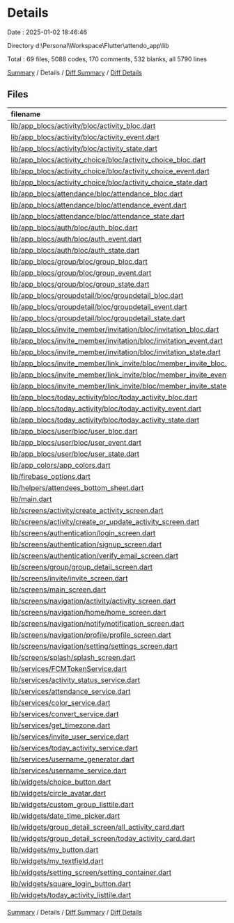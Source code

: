 # Details

Date : 2025-01-02 18:46:46

Directory d:\\Personal\\Workspace\\Flutter\\attendo_app\\lib

Total : 69 files,  5088 codes, 170 comments, 532 blanks, all 5790 lines

[Summary](results.md) / Details / [Diff Summary](diff.md) / [Diff Details](diff-details.md)

## Files
| filename | language | code | comment | blank | total |
| :--- | :--- | ---: | ---: | ---: | ---: |
| [lib/app_blocs/activity/bloc/activity_bloc.dart](/lib/app_blocs/activity/bloc/activity_bloc.dart) | Dart | 165 | 2 | 19 | 186 |
| [lib/app_blocs/activity/bloc/activity_event.dart](/lib/app_blocs/activity/bloc/activity_event.dart) | Dart | 56 | 0 | 10 | 66 |
| [lib/app_blocs/activity/bloc/activity_state.dart](/lib/app_blocs/activity/bloc/activity_state.dart) | Dart | 15 | 0 | 9 | 24 |
| [lib/app_blocs/activity_choice/bloc/activity_choice_bloc.dart](/lib/app_blocs/activity_choice/bloc/activity_choice_bloc.dart) | Dart | 80 | 0 | 13 | 93 |
| [lib/app_blocs/activity_choice/bloc/activity_choice_event.dart](/lib/app_blocs/activity_choice/bloc/activity_choice_event.dart) | Dart | 37 | 0 | 10 | 47 |
| [lib/app_blocs/activity_choice/bloc/activity_choice_state.dart](/lib/app_blocs/activity_choice/bloc/activity_choice_state.dart) | Dart | 30 | 0 | 13 | 43 |
| [lib/app_blocs/attendance/bloc/attendance_bloc.dart](/lib/app_blocs/attendance/bloc/attendance_bloc.dart) | Dart | 0 | 44 | 7 | 51 |
| [lib/app_blocs/attendance/bloc/attendance_event.dart](/lib/app_blocs/attendance/bloc/attendance_event.dart) | Dart | 0 | 26 | 8 | 34 |
| [lib/app_blocs/attendance/bloc/attendance_state.dart](/lib/app_blocs/attendance/bloc/attendance_state.dart) | Dart | 0 | 19 | 11 | 30 |
| [lib/app_blocs/auth/bloc/auth_bloc.dart](/lib/app_blocs/auth/bloc/auth_bloc.dart) | Dart | 139 | 7 | 21 | 167 |
| [lib/app_blocs/auth/bloc/auth_event.dart](/lib/app_blocs/auth/bloc/auth_event.dart) | Dart | 15 | 0 | 9 | 24 |
| [lib/app_blocs/auth/bloc/auth_state.dart](/lib/app_blocs/auth/bloc/auth_state.dart) | Dart | 22 | 2 | 16 | 40 |
| [lib/app_blocs/group/bloc/group_bloc.dart](/lib/app_blocs/group/bloc/group_bloc.dart) | Dart | 69 | 0 | 9 | 78 |
| [lib/app_blocs/group/bloc/group_event.dart](/lib/app_blocs/group/bloc/group_event.dart) | Dart | 13 | 0 | 9 | 22 |
| [lib/app_blocs/group/bloc/group_state.dart](/lib/app_blocs/group/bloc/group_state.dart) | Dart | 13 | 0 | 8 | 21 |
| [lib/app_blocs/groupdetail/bloc/groupdetail_bloc.dart](/lib/app_blocs/groupdetail/bloc/groupdetail_bloc.dart) | Dart | 26 | 0 | 5 | 31 |
| [lib/app_blocs/groupdetail/bloc/groupdetail_event.dart](/lib/app_blocs/groupdetail/bloc/groupdetail_event.dart) | Dart | 7 | 0 | 3 | 10 |
| [lib/app_blocs/groupdetail/bloc/groupdetail_state.dart](/lib/app_blocs/groupdetail/bloc/groupdetail_state.dart) | Dart | 13 | 0 | 7 | 20 |
| [lib/app_blocs/invite_member/invitation/bloc/invitation_bloc.dart](/lib/app_blocs/invite_member/invitation/bloc/invitation_bloc.dart) | Dart | 95 | 0 | 18 | 113 |
| [lib/app_blocs/invite_member/invitation/bloc/invitation_event.dart](/lib/app_blocs/invite_member/invitation/bloc/invitation_event.dart) | Dart | 13 | 0 | 6 | 19 |
| [lib/app_blocs/invite_member/invitation/bloc/invitation_state.dart](/lib/app_blocs/invite_member/invitation/bloc/invitation_state.dart) | Dart | 21 | 0 | 11 | 32 |
| [lib/app_blocs/invite_member/link_invite/bloc/member_invite_bloc.dart](/lib/app_blocs/invite_member/link_invite/bloc/member_invite_bloc.dart) | Dart | 54 | 2 | 8 | 64 |
| [lib/app_blocs/invite_member/link_invite/bloc/member_invite_event.dart](/lib/app_blocs/invite_member/link_invite/bloc/member_invite_event.dart) | Dart | 12 | 0 | 5 | 17 |
| [lib/app_blocs/invite_member/link_invite/bloc/member_invite_state.dart](/lib/app_blocs/invite_member/link_invite/bloc/member_invite_state.dart) | Dart | 14 | 0 | 9 | 23 |
| [lib/app_blocs/today_activity/bloc/today_activity_bloc.dart](/lib/app_blocs/today_activity/bloc/today_activity_bloc.dart) | Dart | 23 | 0 | 5 | 28 |
| [lib/app_blocs/today_activity/bloc/today_activity_event.dart](/lib/app_blocs/today_activity/bloc/today_activity_event.dart) | Dart | 5 | 0 | 2 | 7 |
| [lib/app_blocs/today_activity/bloc/today_activity_state.dart](/lib/app_blocs/today_activity/bloc/today_activity_state.dart) | Dart | 13 | 0 | 8 | 21 |
| [lib/app_blocs/user/bloc/user_bloc.dart](/lib/app_blocs/user/bloc/user_bloc.dart) | Dart | 25 | 0 | 5 | 30 |
| [lib/app_blocs/user/bloc/user_event.dart](/lib/app_blocs/user/bloc/user_event.dart) | Dart | 7 | 0 | 3 | 10 |
| [lib/app_blocs/user/bloc/user_state.dart](/lib/app_blocs/user/bloc/user_state.dart) | Dart | 16 | 0 | 9 | 25 |
| [lib/app_colors/app_colors.dart](/lib/app_colors/app_colors.dart) | Dart | 9 | 0 | 2 | 11 |
| [lib/firebase_options.dart](/lib/firebase_options.dart) | Dart | 55 | 12 | 4 | 71 |
| [lib/helpers/attendees_bottom_sheet.dart](/lib/helpers/attendees_bottom_sheet.dart) | Dart | 0 | 0 | 1 | 1 |
| [lib/main.dart](/lib/main.dart) | Dart | 98 | 1 | 6 | 105 |
| [lib/screens/activity/create_activity_screen.dart](/lib/screens/activity/create_activity_screen.dart) | Dart | 135 | 1 | 9 | 145 |
| [lib/screens/activity/create_or_update_activity_screen.dart](/lib/screens/activity/create_or_update_activity_screen.dart) | Dart | 185 | 6 | 12 | 203 |
| [lib/screens/authentication/login_screen.dart](/lib/screens/authentication/login_screen.dart) | Dart | 264 | 1 | 5 | 270 |
| [lib/screens/authentication/signup_screen.dart](/lib/screens/authentication/signup_screen.dart) | Dart | 152 | 0 | 4 | 156 |
| [lib/screens/authentication/verify_email_screen.dart](/lib/screens/authentication/verify_email_screen.dart) | Dart | 82 | 3 | 14 | 99 |
| [lib/screens/group/group_detail_screen.dart](/lib/screens/group/group_detail_screen.dart) | Dart | 255 | 4 | 10 | 269 |
| [lib/screens/invite/invite_screen.dart](/lib/screens/invite/invite_screen.dart) | Dart | 81 | 0 | 6 | 87 |
| [lib/screens/main_screen.dart](/lib/screens/main_screen.dart) | Dart | 73 | 0 | 7 | 80 |
| [lib/screens/navigation/activity/activity_screen.dart](/lib/screens/navigation/activity/activity_screen.dart) | Dart | 93 | 0 | 4 | 97 |
| [lib/screens/navigation/home/home_screen.dart](/lib/screens/navigation/home/home_screen.dart) | Dart | 572 | 10 | 15 | 597 |
| [lib/screens/navigation/notify/notification_screen.dart](/lib/screens/navigation/notify/notification_screen.dart) | Dart | 215 | 1 | 7 | 223 |
| [lib/screens/navigation/profile/profile_screen.dart](/lib/screens/navigation/profile/profile_screen.dart) | Dart | 224 | 1 | 5 | 230 |
| [lib/screens/navigation/setting/settings_screen.dart](/lib/screens/navigation/setting/settings_screen.dart) | Dart | 227 | 0 | 5 | 232 |
| [lib/screens/splash/splash_screen.dart](/lib/screens/splash/splash_screen.dart) | Dart | 47 | 1 | 8 | 56 |
| [lib/services/FCMTokenService.dart](/lib/services/FCMTokenService.dart) | Dart | 45 | 0 | 5 | 50 |
| [lib/services/activity_status_service.dart](/lib/services/activity_status_service.dart) | Dart | 48 | 6 | 12 | 66 |
| [lib/services/attendance_service.dart](/lib/services/attendance_service.dart) | Dart | 120 | 0 | 14 | 134 |
| [lib/services/color_service.dart](/lib/services/color_service.dart) | Dart | 16 | 0 | 1 | 17 |
| [lib/services/convert_service.dart](/lib/services/convert_service.dart) | Dart | 29 | 5 | 11 | 45 |
| [lib/services/get_timezone.dart](/lib/services/get_timezone.dart) | Dart | 7 | 0 | 2 | 9 |
| [lib/services/invite_user_service.dart](/lib/services/invite_user_service.dart) | Dart | 32 | 1 | 9 | 42 |
| [lib/services/today_activity_service.dart](/lib/services/today_activity_service.dart) | Dart | 100 | 2 | 12 | 114 |
| [lib/services/username_generator.dart](/lib/services/username_generator.dart) | Dart | 15 | 0 | 4 | 19 |
| [lib/services/username_service.dart](/lib/services/username_service.dart) | Dart | 18 | 0 | 4 | 22 |
| [lib/widgets/choice_button.dart](/lib/widgets/choice_button.dart) | Dart | 32 | 0 | 3 | 35 |
| [lib/widgets/circle_avatar.dart](/lib/widgets/circle_avatar.dart) | Dart | 41 | 0 | 3 | 44 |
| [lib/widgets/custom_group_listtile.dart](/lib/widgets/custom_group_listtile.dart) | Dart | 98 | 7 | 4 | 109 |
| [lib/widgets/date_time_picker.dart](/lib/widgets/date_time_picker.dart) | Dart | 97 | 3 | 11 | 111 |
| [lib/widgets/group_detail_screen/all_activity_card.dart](/lib/widgets/group_detail_screen/all_activity_card.dart) | Dart | 239 | 3 | 6 | 248 |
| [lib/widgets/group_detail_screen/today_activity_card.dart](/lib/widgets/group_detail_screen/today_activity_card.dart) | Dart | 118 | 0 | 3 | 121 |
| [lib/widgets/my_button.dart](/lib/widgets/my_button.dart) | Dart | 28 | 0 | 3 | 31 |
| [lib/widgets/my_textfield.dart](/lib/widgets/my_textfield.dart) | Dart | 46 | 0 | 8 | 54 |
| [lib/widgets/setting_screen/setting_container.dart](/lib/widgets/setting_screen/setting_container.dart) | Dart | 50 | 0 | 4 | 54 |
| [lib/widgets/square_login_button.dart](/lib/widgets/square_login_button.dart) | Dart | 31 | 0 | 3 | 34 |
| [lib/widgets/today_activity_listtile.dart](/lib/widgets/today_activity_listtile.dart) | Dart | 113 | 0 | 10 | 123 |

[Summary](results.md) / Details / [Diff Summary](diff.md) / [Diff Details](diff-details.md)